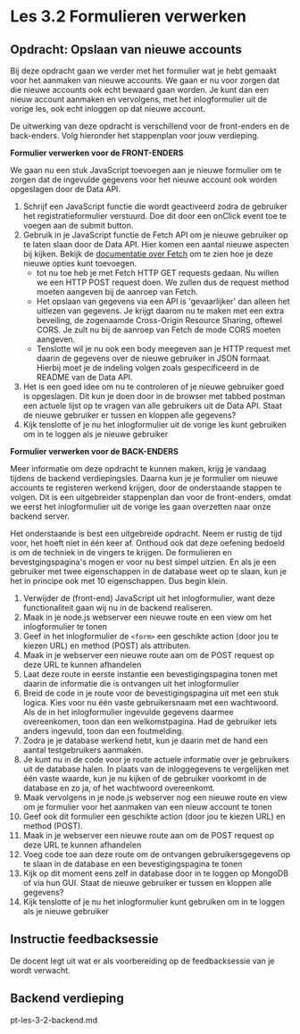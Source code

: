# Les 3.2 Formulieren verwerken

## Opdracht: Opslaan van nieuwe accounts

Bij deze opdracht gaan we verder met het formulier wat je hebt gemaakt voor het aanmaken van nieuwe accounts. We gaan er nu voor zorgen dat die nieuwe accounts ook echt bewaard gaan worden. Je kunt dan een nieuw account aanmaken en vervolgens, met het inlogformulier uit de vorige les, ook echt inloggen op dat nieuwe account.

De uitwerking van deze opdracht is verschillend voor de front-enders en de back-enders. Volg hieronder het stappenplan voor jouw verdieping.

**Formulier verwerken voor de FRONT-ENDERS**

We gaan nu een stuk JavaScript toevoegen aan je nieuwe formulier om te zorgen dat de ingevulde gegevens voor het nieuwe account ook worden opgeslagen door de Data API. 

1. Schrijf een JavaScript functie die wordt geactiveerd zodra de gebruiker het registratieformulier verstuurd. Doe dit door een onClick event toe te voegen aan de submit button.
2. Gebruik in je JavaScript functie de Fetch API om je nieuwe gebruiker op te laten slaan door de Data API. Hier komen een aantal nieuwe aspecten bij kijken. Bekijk de [documentatie over Fetch](https://developer.mozilla.org/en-US/docs/Web/API/fetch) om te zien hoe je deze nieuwe opties kunt toevoegen.
     * tot nu toe heb je met Fetch HTTP GET requests gedaan. Nu willen we een HTTP POST request doen. We zullen dus de request method moeten aangeven bij de aanroep van Fetch.
     * Het opslaan van gegevens via een API is 'gevaarlijker' dan alleen het uitlezen van gegevens. Je krijgt daarom nu te maken met een extra beveiling, de zogenaamde Cross-Origin Resource Sharing, oftewel CORS. Je zult nu bij de aanroep van Fetch de mode CORS moeten aangeven.
     * Tenslotte wil je nu ook een body meegeven aan je HTTP request met daarin de gegevens over de nieuwe gebruiker in JSON formaat. Hierbij moet je de indeling volgen zoals gespecificeerd in de README van de Data API.
3. Het is een goed idee om nu te controleren of je nieuwe gebruiker goed is opgeslagen. Dit kun je doen door in de browser met tabbed postman een actuele lijst op te vragen van alle gebruikers uit de Data API. Staat de nieuwe gebruiker er tussen en kloppen alle gegevens?
4. Kijk tenslotte of je nu het inlogformulier uit de vorige les kunt gebruiken om in te loggen als je nieuwe gebruiker

**Formulier verwerken voor de BACK-ENDERS**

Meer informatie om deze opdracht te kunnen maken, krijg je vandaag tijdens de backend verdiepingsles. Daarna kun je je formulier om nieuwe accounts te registeren werkend krijgen, door de onderstaande stappen te volgen. Dit is een uitgebreider stappenplan dan voor de front-enders, omdat we eerst het inlogformulier uit de vorige les gaan overzetten naar onze backend server.

Het onderstaande is best een uitgebreide opdracht. Neem er rustig de tijd voor, het hoeft niet in één keer af. Onthoud ook dat deze oefening bedoeld is om de techniek in de vingers te krijgen. De formulieren en bevestgingspagina's mogen er voor nu best simpel uitzien. En als je een gebruiker met twee eigenschappen in de database weet op te slaan, kun je het in principe ook met 10 eigenschappen. Dus begin klein.

1. Verwijder de (front-end) JavaScript uit het inlogformulier, want deze functionaliteit gaan wij nu in de backend realiseren.
2. Maak in je node.js webserver een nieuwe route en een view om het inlogformulier te tonen
3. Geef in het inlogformulier de ```<form>``` een geschikte action (door jou te kiezen URL) en method (POST) als attributen.
4. Maak in je webserver een nieuwe route aan om de POST request op deze URL te kunnen afhandelen
5. Laat deze route in eerste instantie een bevestigingspagina tonen met daarin de informatie die is ontvangen uit het inlogformulier
6. Breid de code in je route voor de bevestigingspagina uit met een stuk logica. Kies voor nu één vaste gebruikersnaam met een wachtwoord. Als de in het inlogformulier ingevulde gegevens daarmee overeenkomen, toon dan een welkomstpagina. Had de gebruiker iets anders ingevuld, toon dan een foutmelding.
7. Zodra je je database werkend hebt, kun je daarin met de hand een aantal testgebruikers aanmaken.
8. Je kunt nu in de code voor je route actuele informatie over je gebruikers uit de database halen. In plaats van de inloggegevens te vergelijken met één vaste waarde, kun je nu kijken of de gebruiker voorkomt in de database en zo ja, of het wachtwoord overeenkomt.
9. Maak vervolgens in je node.js webserver nog een nieuwe route en view om je formulier voor het aanmaken van een nieuw account te tonen
10. Geef ook dit formulier een geschikte action (door jou te kiezen URL) en method (POST).
11. Maak in je webserver een nieuwe route aan om de POST request op deze URL te kunnen afhandelen
12. Voeg code toe aan deze route om de ontvangen gebruikersgegevens op te slaan in de database en een bevestigingspagina te tonen
13. Kijk op dit moment eens zelf in database door in te loggen op MongoDB of via hun GUI. Staat de nieuwe gebruiker er tussen en kloppen alle gegevens?
14. Kijk tenslotte of je nu het inlogformulier kunt gebruiken om in te loggen als je nieuwe gebruiker


## Instructie feedbacksessie

De docent legt uit wat er als voorbereiding op de feedbacksessie van je wordt verwacht.

## Backend verdieping

pt-les-3-2-backend.md
